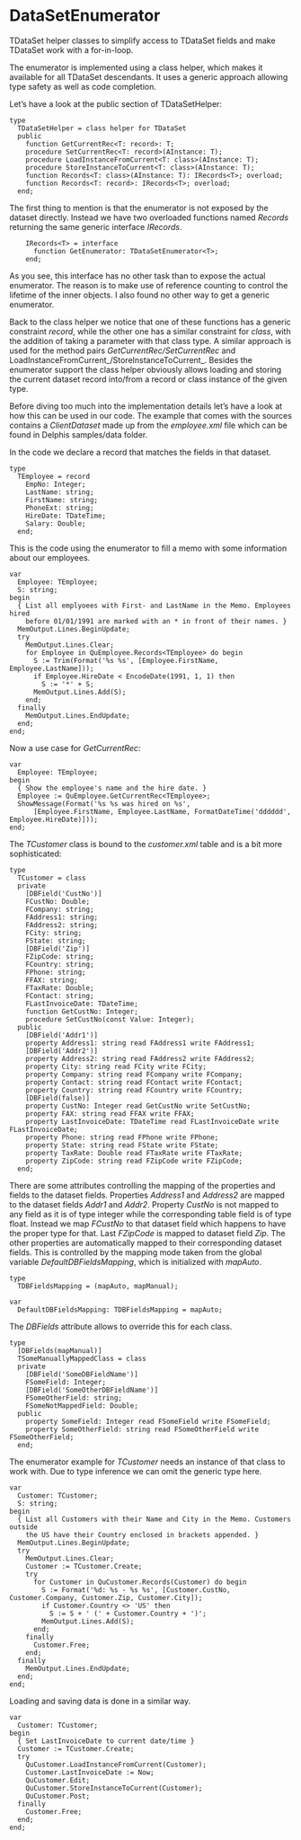# DataSetEnumerator
TDataSet helper classes to simplify access to TDataSet fields and make TDataSet work with a for-in-loop.

The enumerator is implemented using a class helper, which makes it available for all TDataSet descendants. It uses a generic approach allowing type safety as well as code completion.

Let’s have a look at the public section of TDataSetHelper:

```Delphi
type  
  TDataSetHelper = class helper for TDataSet
  public
    function GetCurrentRec<T: record>: T;
    procedure SetCurrentRec<T: record>(AInstance: T);
    procedure LoadInstanceFromCurrent<T: class>(AInstance: T);
    procedure StoreInstanceToCurrent<T: class>(AInstance: T);
    function Records<T: class>(AInstance: T): IRecords<T>; overload;
    function Records<T: record>: IRecords<T>; overload;
  end;
```
The first thing to mention is that the enumerator is not exposed by the dataset directly. Instead we have two overloaded functions named _Records_ returning the same generic interface _IRecords<T>_.
    
```Delphi
    IRecords<T> = interface
      function GetEnumerator: TDataSetEnumerator<T>;
    end;
```    
As you see, this interface has no other task than to expose the actual enumerator.  The reason is to make use of reference counting to control the lifetime of the inner objects. I also found no other way to get a generic enumerator.

Back to the class helper we notice that one of these functions has a generic constraint _record_, while the other one has a similar constraint for _class_, with the addition of taking a parameter with that class type. A similar approach is used for the method pairs _GetCurrentRec/SetCurrentRec_ and LoadInstanceFromCurrent_/StoreInstanceToCurrent_. Besides the enumerator support the class helper obviously allows loading and storing the current dataset record into/from a record or class instance of the given type.

Before diving too much into the implementation details let’s have a look at how this can be used in our code. The example that comes with the sources contains a _ClientDataset_ made up from the _employee.xml_ file which can be found in Delphis samples/data folder. 

In the code we declare a record that matches the fields in that dataset.

```Delphi
type
  TEmployee = record
    EmpNo: Integer;
    LastName: string;
    FirstName: string;
    PhoneExt: string;
    HireDate: TDateTime;
    Salary: Double;
  end;
```  
This is the code using the enumerator to fill a memo with some information about our employees.

```Delphi
var
  Employee: TEmployee;
  S: string;
begin
  { List all emplyoees with First- and LastName in the Memo. Employees hired
    before 01/01/1991 are marked with an * in front of their names. }
  MemOutput.Lines.BeginUpdate;
  try
    MemOutput.Lines.Clear;
    for Employee in QuEmployee.Records<TEmployee> do begin
      S := Trim(Format('%s %s', [Employee.FirstName, Employee.LastName]));
      if Employee.HireDate < EncodeDate(1991, 1, 1) then
        S := '*' + S;
      MemOutput.Lines.Add(S);
    end;
  finally
    MemOutput.Lines.EndUpdate;
  end;
end;
```
Now a use case for _GetCurrentRec_:

```Delphi
var
  Employee: TEmployee;
begin
  { Show the employee's name and the hire date. }
  Employee := QuEmployee.GetCurrentRec<TEmployee>;
  ShowMessage(Format('%s %s was hired on %s', 
      [Employee.FirstName, Employee.LastName, FormatDateTime('dddddd', Employee.HireDate)]));
end;
```
The _TCustomer_ class is bound to the _customer.xml_ table and is a bit more sophisticated:

```Delphi
type
  TCustomer = class
  private
    [DBField('CustNo')]
    FCustNo: Double;
    FCompany: string;
    FAddress1: string;
    FAddress2: string;
    FCity: string;
    FState: string;
    [DBField('Zip')]
    FZipCode: string;
    FCountry: string;
    FPhone: string;
    FFAX: string;
    FTaxRate: Double;
    FContact: string;
    FLastInvoiceDate: TDateTime;
    function GetCustNo: Integer;
    procedure SetCustNo(const Value: Integer);
  public
    [DBField('Addr1')]
    property Address1: string read FAddress1 write FAddress1;
    [DBField('Addr2')]
    property Address2: string read FAddress2 write FAddress2;
    property City: string read FCity write FCity;
    property Company: string read FCompany write FCompany;
    property Contact: string read FContact write FContact;
    property Country: string read FCountry write FCountry;
    [DBField(false)]
    property CustNo: Integer read GetCustNo write SetCustNo;
    property FAX: string read FFAX write FFAX;
    property LastInvoiceDate: TDateTime read FLastInvoiceDate write FLastInvoiceDate;
    property Phone: string read FPhone write FPhone;
    property State: string read FState write FState;
    property TaxRate: Double read FTaxRate write FTaxRate;
    property ZipCode: string read FZipCode write FZipCode;
  end;
```  
There are some attributes controlling the mapping of the properties and fields to the dataset fields. Properties _Address1_ and _Address2_ are mapped to the dataset fields _Addr1_ and _Addr2_. Property _CustNo_ is not mapped to any field as it is of type integer while the corresponding table field is of type float. Instead we map _FCustNo_ to that dataset field which happens to have the proper type for that. Last _FZipCode_ is mapped to dataset field _Zip_. The other properties are automatically mapped to their corresponding dataset fields. This is controlled by the mapping mode taken from the global variable _DefaultDBFieldsMapping_, which is initialized with _mapAuto_. 

```Delphi
type
  TDBFieldsMapping = (mapAuto, mapManual);

var
  DefaultDBFieldsMapping: TDBFieldsMapping = mapAuto;
```

The _DBFields_ attribute allows to override this for each class.

```Delphi
type
  [DBFields(mapManual)]
  TSomeManuallyMappedClass = class
  private
    [DBField('SomeDBFieldName')]
    FSomeField: Integer;
    [DBField('SomeOtherDBFieldName')]
    FSomeOtherField: string;
    FSomeNotMappedField: Double;
  public
    property SomeField: Integer read FSomeField write FSomeField;
    property SomeOtherField: string read FSomeOtherField write FSomeOtherField;
  end;
```

The enumerator example for _TCustomer_ needs an instance of that class to work with. Due to type inference we can omit the generic type here.

```Delphi
var
  Customer: TCustomer;
  S: string;
begin
  { List all Customers with their Name and City in the Memo. Customers outside
    the US have their Country enclosed in brackets appended. }
  MemOutput.Lines.BeginUpdate;
  try
    MemOutput.Lines.Clear;
    Customer := TCustomer.Create;
    try
      for Customer in QuCustomer.Records(Customer) do begin
        S := Format('%d: %s - %s %s', [Customer.CustNo, Customer.Company, Customer.Zip, Customer.City]);
        if Customer.Country <> 'US' then
          S := S + ' (' + Customer.Country + ')';
        MemOutput.Lines.Add(S);
      end;
    finally
      Customer.Free;
    end;
  finally
    MemOutput.Lines.EndUpdate;
  end;
end;
```
Loading and saving data is done in a similar way.

```Delphi
var
  Customer: TCustomer;
begin
  { Set LastInvoiceDate to current date/time }
  Customer := TCustomer.Create;
  try
    QuCustomer.LoadInstanceFromCurrent(Customer);
    Customer.LastInvoiceDate := Now;
    QuCustomer.Edit;
    QuCustomer.StoreInstanceToCurrent(Customer);
    QuCustomer.Post;
  finally
    Customer.Free;
  end;
end;
```
